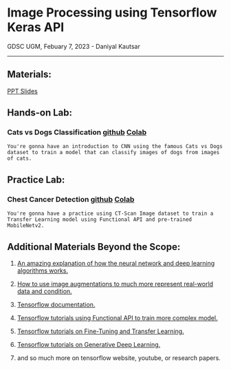 # Image Processing using Tensorflow Keras API

GDSC UGM, Febuary 7, 2023 - Daniyal Kautsar

---

## Materials:
[PPT Slides](somelinks)

## Hands-on Lab:

### Cats vs Dogs Classification [github](https://github.com/mdaniyalk/image-processing-gdsc-ugm/blob/main/Cats_vs_Dogs_hands_on.ipynb) [Colab](https://colab.research.google.com/github/mdaniyalk/image-processing-gdsc-ugm/blob/main/Cats_vs_Dogs_hands_on.ipynb)

`You're gonna have an introduction to CNN using the famous Cats vs Dogs dataset to train a model that can classify images of dogs from images of cats.`

## Practice Lab:

### Chest Cancer Detection [github](https://github.com/mdaniyalk/image-processing-gdsc-ugm/blob/main/chest_cancer_detection.ipynb) [Colab](https://colab.research.google.com/github/mdaniyalk/image-processing-gdsc-ugm/blob/main/chest_cancer_detection.ipynb)

`You're gonna have a practice using CT-Scan Image dataset to train a Transfer Learning model using Functional API and pre-trained MobileNetv2.`

## Additional Materials Beyond the Scope:

1. [An amazing explanation of how the neural network and deep learning algorithms works.](https://youtube.com/playlist?list=PLZHQObOWTQDNU6R1_67000Dx_ZCJB-3pi)

2. [How to use image augmentations to much more represent real-world data and condition.](https://www.tensorflow.org/tutorials/images/data_augmentation)

3. [Tensorflow documentation.](https://www.tensorflow.org/api_docs/python/tf)

4. [Tensorflow tutorials using Functional API to train more complex model.](https://www.tensorflow.org/guide/keras/functional)

5. [Tensorflow tutorials on Fine-Tuning and Transfer Learning.](https://www.tensorflow.org/tutorials/images/transfer_learning)

6. [Tensorflow tutorials on Generative Deep Learning.](https://www.tensorflow.org/tutorials/generative)

7. and so much more on tensorflow website, youtube, or research papers.


  
